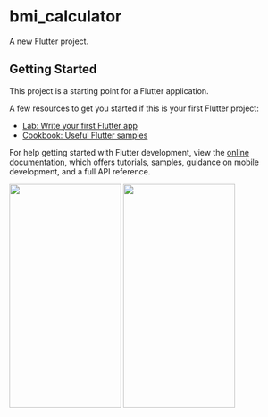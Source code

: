 # bmi_calculator

A new Flutter project.

## Getting Started

This project is a starting point for a Flutter application.

A few resources to get you started if this is your first Flutter project:

- [Lab: Write your first Flutter app](https://docs.flutter.dev/get-started/codelab)
- [Cookbook: Useful Flutter samples](https://docs.flutter.dev/cookbook)

For help getting started with Flutter development, view the
[online documentation](https://docs.flutter.dev/), which offers tutorials,
samples, guidance on mobile development, and a full API reference.

  <picture>
  
<img src="https://github.com/FaresSallam75/BmiCalculator/assets/115936044/6ca1623d-cc63-49df-9fb3-1de07dcd6c4c" width="200" height="400" /> 
<img src="https://github.com/FaresSallam75/BmiCalculator/assets/115936044/2a5aa6d8-4efd-4ef0-bf5b-2c62b283c763" width="200" height="400" /> 
</picture>


